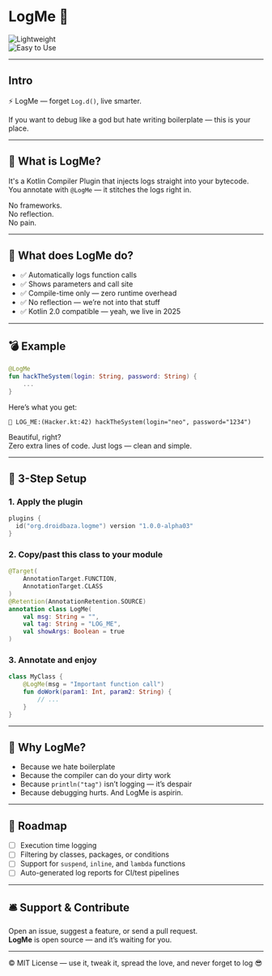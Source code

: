 # LogMe 🚀

![Lightweight](https://img.shields.io/badge/Weight-Lightweight-brightgreen)  
![Easy to Use](https://img.shields.io/badge/Usage-Simple-blue)

---

## Intro

⚡️ LogMe — forget `Log.d()`, live smarter.

If you want to debug like a god but hate writing boilerplate — this is your place.

---

## 🦾 What is LogMe?

It's a Kotlin Compiler Plugin that injects logs straight into your bytecode.  
You annotate with `@LogMe` — it stitches the logs right in.

No frameworks.  
No reflection.  
No pain.

---

## 🤘 What does LogMe do?

- ✅ Automatically logs function calls  
- ✅ Shows parameters and call site  
- ✅ Compile-time only — zero runtime overhead  
- ✅ No reflection — we’re not into that stuff  
- ✅ Kotlin 2.0 compatible — yeah, we live in 2025

---

## 💣 Example

```kotlin
@LogMe
fun hackTheSystem(login: String, password: String) {
    ...
}
```

Here’s what you get:

```
🚀 LOG_ME:(Hacker.kt:42) hackTheSystem(login="neo", password="1234")
```

Beautiful, right?  
Zero extra lines of code. Just logs — clean and simple.

---

## 🧪 3-Step Setup

### 1. Apply the plugin

```kotlin
plugins {
  id("org.droidbaza.logme") version "1.0.0-alpha03"
}
```

### 2. Copy/past this class to your module

```kotlin
@Target(
    AnnotationTarget.FUNCTION,
    AnnotationTarget.CLASS
)
@Retention(AnnotationRetention.SOURCE)
annotation class LogMe(
    val msg: String = "",
    val tag: String = "LOG_ME",
    val showArgs: Boolean = true
)
```

### 3. Annotate and enjoy

```kotlin
class MyClass {
    @LogMe(msg = "Important function call")
    fun doWork(param1: Int, param2: String) {
        // ...
    }
}
```

---

## 🧨 Why LogMe?

- Because we hate boilerplate  
- Because the compiler can do your dirty work  
- Because `println("tag")` isn’t logging — it’s despair  
- Because debugging hurts. And LogMe is aspirin.

---

## 📌 Roadmap

- [ ] Execution time logging  
- [ ] Filtering by classes, packages, or conditions  
- [ ] Support for `suspend`, `inline`, and `lambda` functions  
- [ ] Auto-generated log reports for CI/test pipelines  

---

## 🛎 Support & Contribute

Open an issue, suggest a feature, or send a pull request.  
**LogMe** is open source — and it’s waiting for you.

---

© MIT License — use it, tweak it, spread the love, and never forget to log 😎

